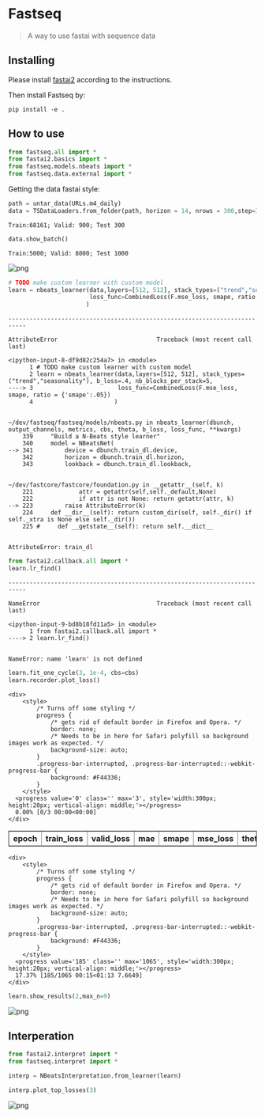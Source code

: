 # Fastseq
> A way to use fastai with sequence data


## Installing

Please install [fastai2](https://dev.fast.ai/#Installing) according to the instructions.

Then install Fastseq by:
```
pip install -e .
```

## How to use

```python
from fastseq.all import *
from fastai2.basics import *
from fastseq.models.nbeats import *
from fastseq.data.external import *
```

Getting the data fastai style:

```python
path = untar_data(URLs.m4_daily)
data = TSDataLoaders.from_folder(path, horizon = 14, nrows = 300,step=3)
```

    Train:68161; Valid: 900; Test 300


```python
data.show_batch()
```

    Train:5000; Valid: 8000; Test 1000



![png](docs/images/output_5_1.png)


```python
# TODO make custom learner with custom model
learn = nbeats_learner(data,layers=[512, 512], stack_types=("trend","seasonality"), b_loss=.4, nb_blocks_per_stack=5,
                       loss_func=CombinedLoss(F.mse_loss, smape, ratio = {'smape':.05})
                      )
```


    ---------------------------------------------------------------------------

    AttributeError                            Traceback (most recent call last)

    <ipython-input-8-df9d82c254a7> in <module>
          1 # TODO make custom learner with custom model
          2 learn = nbeats_learner(data,layers=[512, 512], stack_types=("trend","seasonality"), b_loss=.4, nb_blocks_per_stack=5,
    ----> 3                        loss_func=CombinedLoss(F.mse_loss, smape, ratio = {'smape':.05})
          4                       )


    ~/dev/fastseq/fastseq/models/nbeats.py in nbeats_learner(dbunch, output_channels, metrics, cbs, theta, b_loss, loss_func, **kwargs)
        339     "Build a N-Beats style learner"
        340     model = NBeatsNet(
    --> 341         device = dbunch.train_dl.device,
        342         horizon = dbunch.train_dl.horizon,
        343         lookback = dbunch.train_dl.lookback,


    ~/dev/fastcore/fastcore/foundation.py in __getattr__(self, k)
        221             attr = getattr(self,self._default,None)
        222             if attr is not None: return getattr(attr, k)
    --> 223         raise AttributeError(k)
        224     def __dir__(self): return custom_dir(self, self._dir() if self._xtra is None else self._dir())
        225 #     def __getstate__(self): return self.__dict__


    AttributeError: train_dl


```python
from fastai2.callback.all import *
learn.lr_find()
```


    ---------------------------------------------------------------------------

    NameError                                 Traceback (most recent call last)

    <ipython-input-9-bd8b18fd11a5> in <module>
          1 from fastai2.callback.all import *
    ----> 2 learn.lr_find()
    

    NameError: name 'learn' is not defined


```python
learn.fit_one_cycle(3, 1e-4, cbs=cbs)
learn.recorder.plot_loss()
```



    <div>
        <style>
            /* Turns off some styling */
            progress {
                /* gets rid of default border in Firefox and Opera. */
                border: none;
                /* Needs to be in here for Safari polyfill so background images work as expected. */
                background-size: auto;
            }
            .progress-bar-interrupted, .progress-bar-interrupted::-webkit-progress-bar {
                background: #F44336;
            }
        </style>
      <progress value='0' class='' max='3', style='width:300px; height:20px; vertical-align: middle;'></progress>
      0.00% [0/3 00:00<00:00]
    </div>

<table border="1" class="dataframe">
  <thead>
    <tr style="text-align: left;">
      <th>epoch</th>
      <th>train_loss</th>
      <th>valid_loss</th>
      <th>mae</th>
      <th>smape</th>
      <th>mse_loss</th>
      <th>theta</th>
      <th>b_loss</th>
      <th>time</th>
    </tr>
  </thead>
  <tbody>
  </tbody>
</table><p>

    <div>
        <style>
            /* Turns off some styling */
            progress {
                /* gets rid of default border in Firefox and Opera. */
                border: none;
                /* Needs to be in here for Safari polyfill so background images work as expected. */
                background-size: auto;
            }
            .progress-bar-interrupted, .progress-bar-interrupted::-webkit-progress-bar {
                background: #F44336;
            }
        </style>
      <progress value='185' class='' max='1065', style='width:300px; height:20px; vertical-align: middle;'></progress>
      17.37% [185/1065 00:15<01:13 7.6649]
    </div>



```python
learn.show_results(2,max_n=9)
```






![png](docs/images/output_9_1.png)


## Interperation

```python
from fastai2.interpret import *
from fastseq.interpret import *
```

```python
interp = NBeatsInterpretation.from_learner(learn)
```





```python
interp.plot_top_losses(3)
```


![png](docs/images/output_13_0.png)

